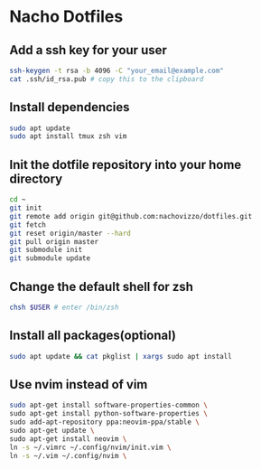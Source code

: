 # Nacho Dotfiles

## Add a ssh key for your user

```sh
ssh-keygen -t rsa -b 4096 -C "your_email@example.com"
cat .ssh/id_rsa.pub # copy this to the clipboard
```

## Install dependencies

```sh
sudo apt update
sudo apt install tmux zsh vim
```

## Init the dotfile repository into your home directory

```sh
cd ~
git init
git remote add origin git@github.com:nachovizzo/dotfiles.git
git fetch
git reset origin/master --hard
git pull origin master
git submodule init
git submodule update
```

## Change the default shell for zsh

```sh
chsh $USER # enter /bin/zsh
```

## Install all packages(optional)

```sh
sudo apt update && cat pkglist | xargs sudo apt install
```

## Use nvim instead of vim

```sh
sudo apt-get install software-properties-common \
sudo apt-get install python-software-properties \
sudo add-apt-repository ppa:neovim-ppa/stable \
sudo apt-get update \
sudo apt-get install neovim \
ln -s ~/.vimrc ~/.config/nvim/init.vim \
ln -s ~/.vim ~/.config/nvim \
```
